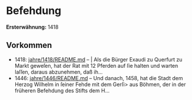 # Befehdung

**Ersterwähnung:** 1418

## Vorkommen
- 1418: [jahre/1418/README.md](../jahre/1418/README.md) – | Als die Bürger Exaudi zu Querfurt zu Markt geweſen,
hat der Rat mit 12 Pferden auf ſie halten und warten
laſſen, daraus abzunehmen, daß ih...
- 1446: [jahre/1446/README.md](../jahre/1446/README.md) – Und danach, 1458, hat die Stadt dem
Herzog Wilhelm in ſeiner Fehde mit dem Gerſi> aus
Böhmen, der in der früheren Befehdung des Stifts dem
H...
